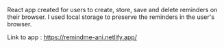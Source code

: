 React app created for users to create, store, save and delete reminders on their browser. I used local storage to preserve the reminders in the user's browser. 

Link to app : https://remindme-ani.netlify.app/
